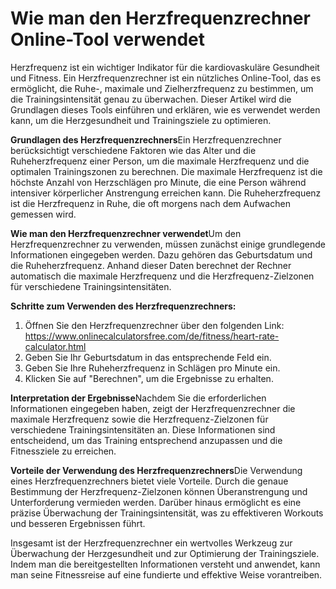 Wie man den Herzfrequenzrechner Online-Tool verwendet
=====================================================

Herzfrequenz ist ein wichtiger Indikator für die kardiovaskuläre Gesundheit und Fitness. Ein Herzfrequenzrechner ist ein nützliches Online-Tool, das es ermöglicht, die Ruhe-, maximale und Zielherzfrequenz zu bestimmen, um die Trainingsintensität genau zu überwachen. Dieser Artikel wird die Grundlagen dieses Tools einführen und erklären, wie es verwendet werden kann, um die Herzgesundheit und Trainingsziele zu optimieren.

**Grundlagen des Herzfrequenzrechners**Ein Herzfrequenzrechner berücksichtigt verschiedene Faktoren wie das Alter und die Ruheherzfrequenz einer Person, um die maximale Herzfrequenz und die optimalen Trainingszonen zu berechnen. Die maximale Herzfrequenz ist die höchste Anzahl von Herzschlägen pro Minute, die eine Person während intensiver körperlicher Anstrengung erreichen kann. Die Ruheherzfrequenz ist die Herzfrequenz in Ruhe, die oft morgens nach dem Aufwachen gemessen wird.

**Wie man den Herzfrequenzrechner verwendet**Um den Herzfrequenzrechner zu verwenden, müssen zunächst einige grundlegende Informationen eingegeben werden. Dazu gehören das Geburtsdatum und die Ruheherzfrequenz. Anhand dieser Daten berechnet der Rechner automatisch die maximale Herzfrequenz und die Herzfrequenz-Zielzonen für verschiedene Trainingsintensitäten.

**Schritte zum Verwenden des Herzfrequenzrechners:**

1. Öffnen Sie den Herzfrequenzrechner über den folgenden Link: <https://www.onlinecalculatorsfree.com/de/fitness/heart-rate-calculator.html>
2. Geben Sie Ihr Geburtsdatum in das entsprechende Feld ein.
3. Geben Sie Ihre Ruheherzfrequenz in Schlägen pro Minute ein.
4. Klicken Sie auf "Berechnen", um die Ergebnisse zu erhalten.

**Interpretation der Ergebnisse**Nachdem Sie die erforderlichen Informationen eingegeben haben, zeigt der Herzfrequenzrechner die maximale Herzfrequenz sowie die Herzfrequenz-Zielzonen für verschiedene Trainingsintensitäten an. Diese Informationen sind entscheidend, um das Training entsprechend anzupassen und die Fitnessziele zu erreichen.

**Vorteile der Verwendung des Herzfrequenzrechners**Die Verwendung eines Herzfrequenzrechners bietet viele Vorteile. Durch die genaue Bestimmung der Herzfrequenz-Zielzonen können Überanstrengung und Unterforderung vermieden werden. Darüber hinaus ermöglicht es eine präzise Überwachung der Trainingsintensität, was zu effektiveren Workouts und besseren Ergebnissen führt.

Insgesamt ist der Herzfrequenzrechner ein wertvolles Werkzeug zur Überwachung der Herzgesundheit und zur Optimierung der Trainingsziele. Indem man die bereitgestellten Informationen versteht und anwendet, kann man seine Fitnessreise auf eine fundierte und effektive Weise vorantreiben.